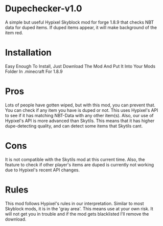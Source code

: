 # Dupechecker-v1.0
A simple but useful Hypixel Skyblock mod for forge 1.8.9 that checks NBT data for duped items. If duped items appear, it will make background of the item red.

# Installation
Easy Enough To Install, Just Download The Mod And Put It Into Your Mods Folder In .minecraft For 1.8.9

# Pros
Lots of people have gotten wiped, but with this mod, you can prevent that. You can check if any item you have is duped or not. This uses Hypixel's API to see if it has matching NBT-Data with any other item(s). Also, our use of Hypixel's API is more advanced than Skytils. This means that it has higher dupe-detecting quality, and can detect some items that Skytils cant.

# Cons
It is not compatible with the Skytils mod at this current time. Also, the feature to check if other player's items are duped is currently not working due to Hypixel's recent API changes.

# Rules
This mod follows Hypixel's rules in our interpretation. Similar to most Skyblock mods, it is in the 'gray area'. This means use at your own risk. It will not get you in trouble and if the mod gets blacklisted I'll remove the download.

